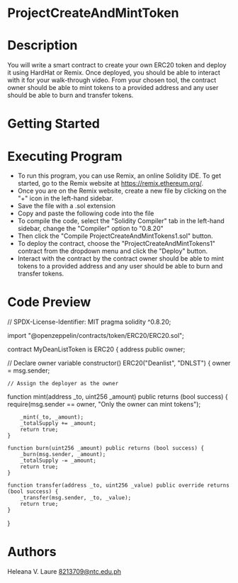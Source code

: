# ProjectCreateAndMintToken

# Description
You will write a smart contract to create your own ERC20 token and deploy it using HardHat or Remix. 
Once deployed, you should be able to interact with it for your walk-through video. 
From your chosen tool, the contract owner should be able to mint tokens to a provided address and 
any user should be able to burn and transfer tokens.



# Getting Started
# Executing Program
- To run this program, you can use Remix, an online Solidity IDE. To get started, go to the Remix website at https://remix.ethereum.org/.
- Once you are on the Remix website, create a new file by clicking on the "+" icon in the left-hand sidebar.
- Save the file with a .sol extension
- Copy and paste the following code into the file
- To compile the code, select the "Solidity Compiler" tab in the left-hand sidebar, change the "Compiler" option to "0.8.20"
- Then click the "Compile ProjectCreateAndMintTokens1.sol" button.
- To deploy the contract, choose the "ProjectCreateAndMintTokens1" contract from the dropdown menu and click the "Deploy" button.
- Interact with the contract by the contract owner should be able to mint tokens to a provided address and 
any user should be able to burn and transfer tokens.


# Code Preview
// SPDX-License-Identifier: MIT
pragma solidity ^0.8.20;


import "@openzeppelin/contracts/token/ERC20/ERC20.sol";

contract MyDeanListToken is ERC20 {
address public owner; 

// Declare owner variable
constructor() ERC20("Deanlist", "DNLST") {
    owner = msg.sender; 
    
    // Assign the deployer as the owner
    
   function mint(address _to, uint256 _amount) public returns (bool success) {
        require(msg.sender == owner, "Only the owner can mint tokens");
        
        _mint(_to, _amount);
        _totalSupply += _amount;
        return true;
    }

    function burn(uint256 _amount) public returns (bool success) {
        _burn(msg.sender, _amount);
        _totalSupply -= _amount;
        return true;
    }

    function transfer(address _to, uint256 _value) public override returns (bool success) {
        _transfer(msg.sender, _to, _value);
        return true;
    }
}

# Authors
Heleana V. Laure
8213709@ntc.edu.ph
